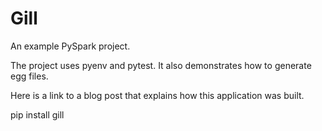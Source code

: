 # Gill

An example PySpark project.

The project uses pyenv and pytest.  It also demonstrates how to generate egg files.

Here is a link to a blog post that explains how this application was built.


pip install gill
